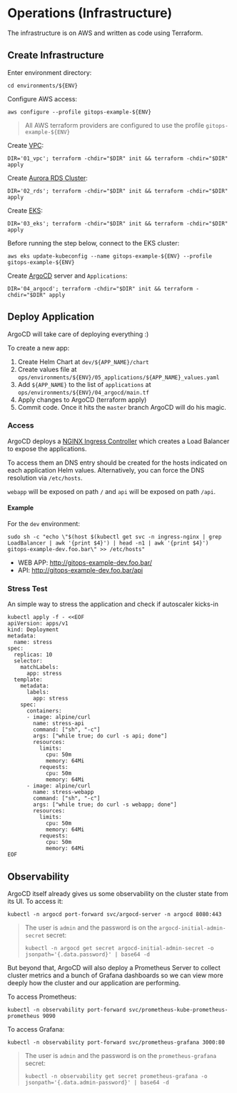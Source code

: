 # Operations (Infrastructure)

The infrastructure is on AWS and written as code using Terraform.

## Create Infrastructure

Enter environment directory:
```
cd environments/${ENV}
```

Configure AWS access:
```
aws configure --profile gitops-example-${ENV}
```
> All AWS terraform providers are configured to use the profile `gitops-example-${ENV}`

Create [VPC](https://aws.amazon.com/vpc):
```
DIR='01_vpc'; terraform -chdir="$DIR" init && terraform -chdir="$DIR" apply
```

Create [Aurora RDS Cluster](https://docs.aws.amazon.com/AmazonRDS/latest/AuroraUserGuide/Aurora.Overview.html):
```
DIR='02_rds'; terraform -chdir="$DIR" init && terraform -chdir="$DIR" apply
```

Create [EKS](https://aws.amazon.com/eks):
```
DIR='03_eks'; terraform -chdir="$DIR" init && terraform -chdir="$DIR" apply
```

Before running the step below, connect to the EKS cluster:
```
aws eks update-kubeconfig --name gitops-example-${ENV} --profile gitops-example-${ENV}
```

Create [ArgoCD](https://argo-cd.readthedocs.io/en/stable/) server and `Applications`:
```
DIR='04_argocd'; terraform -chdir="$DIR" init && terraform -chdir="$DIR" apply
```

## Deploy Application

ArgoCD will take care of deploying everything :)

To create a new app:
1. Create Helm Chart at `dev/${APP_NAME}/chart`
2. Create values file at `ops/environments/${ENV}/05_applications/${APP_NAME}_values.yaml`
3. Add `${APP_NAME}` to the list of `applications` at `ops/environments/${ENV}/04_argocd/main.tf`
4. Apply changes to ArgoCD (terraform apply)
5. Commit code. Once it hits the `master` branch ArgoCD will do his magic.

### Access

ArgoCD deploys a [NGINX Ingress Controller](https://kubernetes.github.io/ingress-nginx/)
which creates a Load Balancer to expose the applications.

To access them an DNS entry should be created for the hosts indicated on each
application Helm values. Alternatively, you can force the DNS resolution via `/etc/hosts`.

`webapp` will be exposed on path `/` and `api` will be exposed on path `/api`.

#### Example

For the `dev` environment:
```
sudo sh -c "echo \"$(host $(kubectl get svc -n ingress-nginx | grep LoadBalancer | awk '{print $4}') | head -n1 | awk '{print $4}') gitops-example-dev.foo.bar\" >> /etc/hosts"
```
- WEB APP: http://gitops-example-dev.foo.bar/
- API: http://gitops-example-dev.foo.bar/api

### Stress Test

An simple way to stress the application and check if autoscaler kicks-in

```
kubectl apply -f - <<EOF
apiVersion: apps/v1
kind: Deployment
metadata:
  name: stress
spec:
  replicas: 10
  selector:
    matchLabels:
      app: stress
  template:
    metadata:
      labels:
        app: stress
    spec:
      containers:
      - image: alpine/curl
        name: stress-api
        command: ["sh", "-c"]
        args: ["while true; do curl -s api; done"]
        resources:
          limits:
            cpu: 50m
            memory: 64Mi
          requests:
            cpu: 50m
            memory: 64Mi
      - image: alpine/curl
        name: stress-webapp
        command: ["sh", "-c"]
        args: ["while true; do curl -s webapp; done"]
        resources:
          limits:
            cpu: 50m
            memory: 64Mi
          requests:
            cpu: 50m
            memory: 64Mi
EOF
```

## Observability

ArgoCD itself already gives us some observability on the cluster state from its UI. To access it:
```
kubectl -n argocd port-forward svc/argocd-server -n argocd 8080:443
```
> The user is `admin` and the password is on the `argocd-initial-admin-secret` secret:
> ```
> kubectl -n argocd get secret argocd-initial-admin-secret -o jsonpath='{.data.password}' | base64 -d
> ```

But beyond that, ArgoCD will also deploy a Prometheus Server to collect cluster
metrics and a bunch of Grafana dashboards so we can view more deeply how the cluster
and our application are performing.

To access Prometheus:
```
kubectl -n observability port-forward svc/prometheus-kube-prometheus-prometheus 9090
```

To access Grafana:
```
kubectl -n observability port-forward svc/prometheus-grafana 3000:80
```
> The user is `admin` and the password is on the `prometheus-grafana` secret:
> ```
> kubectl -n observability get secret prometheus-grafana -o jsonpath='{.data.admin-password}' | base64 -d
> ```
